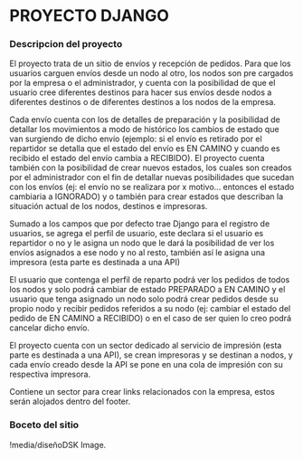 <h1>PROYECTO DJANGO</h1>

<h3>Descripcion del proyecto</h3>

El proyecto trata de un sitio de envíos y recepción de pedidos. Para que los usuarios carguen envíos desde un nodo al otro, los nodos son pre cargados por la empresa o el administrador, y cuenta con la posibilidad de que el usuario cree diferentes destinos para hacer sus envíos desde nodos a diferentes destinos o de diferentes destinos a los nodos de la empresa. 

Cada envío cuenta con los de detalles de preparación y  la posibilidad de detallar los movimientos a modo de histórico los cambios de estado que van surgiendo de dicho envío (ejemplo: si el envío es retirado por el repartidor se detalla que el estado del envío es EN CAMINO y cuando es recibido el estado del envío cambia a RECIBIDO). El proyecto cuenta también con la posibilidad de crear nuevos estados, los cuales son creados por el administrador con el fin de detallar nuevas posibilidades que sucedan con los envíos (ej:  el envío no se realizara por x motivo... entonces el estado cambiaria a IGNORADO) y o también para crear estados que describan la situación actual de los nodos, destinos e impresoras.

Sumado a los campos que por defecto trae Django para el registro de usuarios, se agrega el perfil de usuario, este declara si el usuario es repartidor o no y le asigna un nodo que le dará la posibilidad de ver los envíos asignados a ese nodo y no al resto, también así le asigna una impresora (esta parte es destinada a una API)

El usuario que contenga el perfil de reparto podrá ver los pedidos de todos los nodos y solo podrá cambiar de estado PREPARADO a EN CAMINO y el usuario que tenga asignado un nodo solo podrá crear pedidos desde su propio nodo y recibir pedidos referidos a su nodo (ej: cambiar el estado del pedido de EN CAMINO a RECIBIDO) o en el caso de ser quien lo creo podrá cancelar dicho envío.

El proyecto cuenta con un sector dedicado al servicio de impresión (esta parte es destinada a una API), se crean impresoras y se destinan a nodos, y cada envío creado desde la API se pone en una cola de impresión con su respectiva impresora.

Contiene un sector para crear links relacionados con la empresa, estos serán alojados  dentro del footer.
<h3>Boceto del sitio</h3>

!media/diseñoDSK Image.

